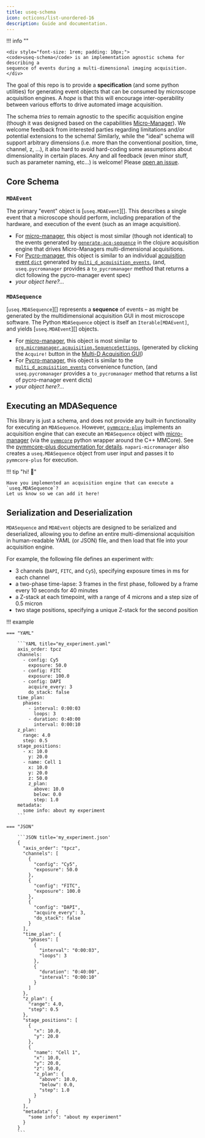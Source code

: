 ```yaml
---
title: useq-schema
icon: octicons/list-unordered-16
description: Guide and documentation.
---
```


!!! info ""

    <div style="font-size: 1rem; padding: 10px;">
    <code>useq-schema</code> is an implementation agnostic schema for describing a
    sequence of events during a multi-dimensional imaging acquisition.
    </div>

The goal of this repo is to provide a **specification** (and some python utilities)
for generating event objects that can be consumed by microscope acquisition
engines. A *hope* is that this will encourage inter-operability between
various efforts to drive automated image acquisition.

The schema *tries* to remain agnostic to the specific acquisition engine (though
it was designed based on the capabilities
[Micro-Manager](https://micro-manager.org)). We welcome feedback from interested
parties regarding limitations and/or potential extensions to the schema!
Similarly, while the "ideal" schema will support arbitrary dimensions (i.e. more
than the conventional position, time, channel, z, ...), it also hard to avoid
hard-coding some assumptions about dimensionality in certain places.  Any and
all feedback (even minor stuff, such as parameter naming, etc...) is welcome!
Please [open an issue](https://github.com/pymmcore-plus/useq-schema/issues/new).

## Core Schema

### `MDAEvent`

The primary "event" object is [`useq.MDAEvent`][].  This describes a single event
that a microscope should perform, including preparation of the hardware, and
execution of the event (such as an image acquisition).

- For [micro-manager](https://github.com/micro-manager/micro-manager), this
  object is most similar (though not identical) to the events generated by
  [`generate-acq-sequence`](https://github.com/micro-manager/micro-manager/blob/2b0f51a2f916112d39c6135ad35a112065f8d58d/acqEngine/src/main/clj/org/micromanager/sequence_generator.clj#L410)
  in the clojure acquisition engine that drives Micro-Managers multi-dimensional
  acquisitions.
- For [Pycro-manager](https://github.com/micro-manager/pycro-manager), this
  object is similar to an individual [acquisition event
  `dict`](https://pycro-manager.readthedocs.io/en/latest/apis.html#acquisition-event-specification)
  generated by
  [`multi_d_acquisition_events`](https://github.com/micro-manager/pycro-manager/blob/63cf209a8907fd23932ee9f8016cb6a2b61b45aa/pycromanager/acquire.py#L605),
  (and, `useq.pycromanager` provides a `to_pycromanager` method
  that returns a dict following the pycro-manager event spec)
- *your object here?...*

### `MDASequence`

[`useq.MDASequence`][] represents a **sequence** of events – as might be
generated by the multidimensional acquisition GUI in most microscope software.
The Python `MDASequence` object is itself an `Iterable[MDAEvent]`, and yields
[`useq.MDAEvent`][] objects.

- For [micro-manager](https://github.com/micro-manager/micro-manager), this
  object is most similar to
  [`org.micromanager.acquisition.SequenceSettings`](https://github.com/micro-manager/micro-manager/blob/2b0f51a2f916112d39c6135ad35a112065f8d58d/mmstudio/src/main/java/org/micromanager/acquisition/SequenceSettings.java#L39),
  (generated by clicking the `Acquire!` button in the [Multi-D Acquisition
  GUI](https://micro-manager.org/Version_2.0_Users_Guide#multi-dimensional-acquisition))
- For [Pycro-manager](https://github.com/micro-manager/pycro-manager), this
  object is similar to the
  [`multi_d_acquisition_events`](https://github.com/micro-manager/pycro-manager/blob/63cf209a8907fd23932ee9f8016cb6a2b61b45aa/pycromanager/acquire.py#L605)
  convenience function, (and `useq.pycromanager` provides a
  `to_pycromanager` method that returns a list of pycro-manager event dicts)
- *your object here?...*

## Executing an MDASequence

This library is just a schema, and does not provide any built-in functionality
for executing an `MDASequence`.  However,
[`pymmcore-plus`](https://github.com/pymmcore-plus/pymmcore-plus) implements an
acquisition engine that can execute an `MDASequence` object with
[micro-manager](https://micro-manager.org) (via the
[`pymmcore`](https://github.com/micro-manager/pymmcore) python wrapper around
the C++ MMCore).  See the [pymmcore-plus documentation for
details](https://pymmcore-plus.github.io/pymmcore-plus/examples/mda/).
`napari-micromanager` also creates a `useq.MDASequence` object from user input
and passes it to `pymmcore-plus` for execution.

!!! tip "hi! :wave:"

    Have you implemented an acquisition engine that can execute a `useq.MDASequence`?
    Let us know so we can add it here!

## Serialization and Deserialization

`MDASequence` and `MDAEvent` objects are designed to be serialized and deserialized,
allowing you to define an entire multi-dimensional acquisition in human-readable
YAML (or JSON) file, and then load that file into your acquisition engine.

For example, the following file defines an experiment with:

- 3 channels (`DAPI`, `FITC`, and `Cy5`), specifying exposure times in ms for each channel
- a two-phase time-lapse: 3 frames in the first phase, followed by a frame every 10 seconds
for 40 minutes
- a Z-stack at each timepoint, with a range of 4 microns and a step size of 0.5 micron
- two stage positions, specifying a unique Z-stack for the second position

!!! example

    === "YAML"

        ```YAML title="my_experiment.yaml"
        axis_order: tpcz
        channels:
          - config: Cy5
            exposure: 50.0
          - config: FITC
            exposure: 100.0
          - config: DAPI
            acquire_every: 3
            do_stack: false
        time_plan:
          phases:
            - interval: 0:00:03
              loops: 3
            - duration: 0:40:00
              interval: 0:00:10
        z_plan:
          range: 4.0
          step: 0.5
        stage_positions:
          - x: 10.0
            y: 20.0
          - name: Cell 1
            x: 10.0
            y: 20.0
            z: 50.0
            z_plan:
              above: 10.0
              below: 0.0
              step: 1.0
        metadata:
          some info: about my experiment
        ```

    === "JSON"

        ```JSON title='my_experiment.json'
        {
          "axis_order": "tpcz",
          "channels": [
            {
              "config": "Cy5",
              "exposure": 50.0
            },
            {
              "config": "FITC",
              "exposure": 100.0
            },
            {
              "config": "DAPI",
              "acquire_every": 3,
              "do_stack": false
            }
          ],
          "time_plan": {
            "phases": [
              {
                "interval": "0:00:03",
                "loops": 3
              },
              {
                "duration": "0:40:00",
                "interval": "0:00:10"
              }
            ]
          },
          "z_plan": {
            "range": 4.0,
            "step": 0.5
          },
          "stage_positions": [
            {
              "x": 10.0,
              "y": 20.0
            },
            {
              "name": "Cell 1",
              "x": 10.0,
              "y": 20.0,
              "z": 50.0,
              "z_plan": {
                "above": 10.0,
                "below": 0.0,
                "step": 1.0
              }
            }
          ],
          "metadata": {
            "some info": "about my experiment"
          }
        }
        ```
